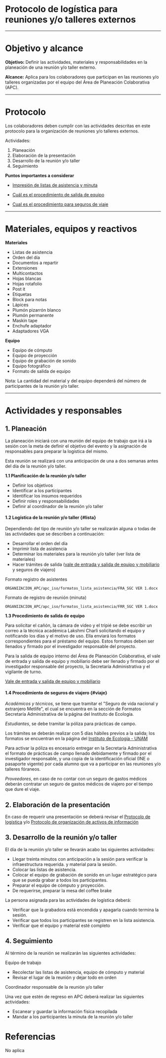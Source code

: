 # Protocolo de logística para reuniones y/o talleres externos

* * *

# Objetivo y alcance

**Objetivo:** Definir las actividades, materiales y responsabilidades en la planeación de una reunión y/o taller externo.

**Alcance:** Aplica para los colaboradores que participan en las reuniones y/o talleres organizadas por el equipo del Área de Planeación Colaborativa (APC).

* * *

# Protocolo

Los colaboradores deben cumplir con las actividades descritas en este protocolo para la organización de reuniones y/o talleres externos.

Actividades:

1. Planeación
2. Elaboración de la presentación
3. Desarrollo de la reunión y/o taller
4. Seguimiento

**Puntos importantes a considerar**

- [Impresión de listas de asistencia y minuta](#lista)

- [Cuál es el procedimiento de salida de equipo](#lista)

- [Cual es el procedimiento para seguros de viaje](#viaje)

* * *

# Materiales, equipos y reactivos

**Materiales**

* Listas de asistencia
*	Orden del día
*	Documentos a repartir
* Extensiones
* Multicontactos
* Hojas blancas
* Hojas rotafolio
* Post it
* Etiquetas
* Block para notas
* Lápices
* Plumón pizarrón blanco
* Plumón permanente
* Maskin tape
* Enchufe adaptador
* Adaptadores VGA


**Equipo**

*	Equipo de cómputo
*	Equipo de proyección
*	Equipo de grabación de sonido
*	Equipo fotográfico
* Formato de salida de equipo


Nota: La cantidad del material y del equipo dependerá del número de participantes de la reunión y/o taller.

* * *
# Actividades y responsables

## 1. Planeación

La planeación iniciará con una reunión del equipo de trabajo que irá a la sesión con la meta de definir
el objetivo del evento y la asignación de responsables para preparar la logística del mismo.

Esta reunión se realizará con una anticipación de una a dos semanas antes del día de la reunión y/o taller.


**1.1 Planificación de la reunión y/o taller**

*	Definir los objetivos
*	Identificar a los participantes
*	Identificar los insumos requeridos
*	Definir roles y responsabilidades
*	Definir al coordinador de la reunión y/o taller

#### 1.2 Logística de la reunión y/o taller {#lista}

Dependiendo del tipo de reunión y/o taller se realizarán alguna o todas de las actividades que se describen a continuación:

*	Desarrollar el orden del día
*	Imprimir lista de asistencia
*	Determinar los materiales para la reunión y/o taller (ver lista de materiales)
* Hacer trámites de salida ([vale de entrada y salida de equipo y mobiliario](http://web.ecologia.unam.mx/index.php/formatos-secretaria-administrativa) y seguros de viajero)

Formato registro de asistentes

```
ORGANIZACION_APC/apc_iso/formatos_lista_asistencia/FRA_SGC VER 1.docx
```

Formato de registro de reunión (minuta)
```
ORGANIZACION_APC/apc_iso/formatos_lista_asistencia/FRR_SGC VER 1.docx
```

**1.3 Procedimiento de salida de equipo**

Para solicitar el cañón, la cámara de video y el tripié se debe escribir un correo a la técnica académica Lakshmi Charli solicitando el equipo y notificando los días y el motivo de uso. Ella enviará los formatos correspondientes para el préstamo del equipo. Estos formatos deben ser llenados y firmado por el investigador responsable del proyecto.

Para la salida de equipo interno del Área de Planeación Colaborativa, el vale de entrada y salida de equipo y mobiliario debe ser llenado y firmado por el investigador responsable del proyecto, la Secretaría Administrativa y el vigilante de turno.

[Vale de entrada y salida de equipo y mobiliario](http://web.ecologia.unam.mx/index.php/formatos-secretaria-administrativa)

#### 1.4 Procedimiento de seguros de viajero {#viaje}

*Académicos y técnicos*, se tiene que tramitar el "Seguro de vida nacional y extranjero Metlife", el cual se encuentra en la sección de Formatos Secretaría Administrativa de la página del Instituto de Ecología.

*Estudiantes*, se debe tramitar la póliza para prácticas de campo.

Los trámites se deberán realizar con 5 días hábiles previos a la salida; los formatos se encuentran en la página del [Instituto de Ecología - UNAM](http://web.ecologia.unam.mx/index.php/formatos-secretaria-administrativa)

Para activar la póliza es encesario entregar en la Secretaría Administrativa el formato de prácticas de campo llenado debidamente y firmado por el investigador responsable, y una copia de la identificación oficial (INE o pasaporte vigente) por cada alumno que va a participar en las reuniones y/o talleres fóraneos.

*Proveedores*, en caso de no contar con un seguro de gastos médicos deberán contratar un seguro de gastos médicos de viajero por el tiempo que dure el viaje.

## 2. Elaboración de la presentación

En caso de requerir una presentación se deberá revisar el [Protocolo de logística](protocolo_logistica.html) y/o [Protocolo de organización de activos de información](protocolo_org_activ_info/protocolo_org_activ_info.html)

## 3. Desarrollo de la reunión y/o taller

El día de la reunión y/o taller se llevarán acabo las siguientes actividades:

*	Llegar treinta minutos con anticipación a la sesión para verificar la infraestructura requerida.
y material para la sesión.
*	Colocar las listas de asistencia.
*	Colocar el equipo de grabación de sonido en un lugar estratégico para que se pueda grabar a todos los participantes.
* Preparar el equipo de cómputo y proyección.
* De requerirse, preparar la mesa del coffee brake

La persona asignada para las actividades de logística deberá:

* Verificar que la grabadora está encendida y apagarla cuando termina la sesión.
* Verificar que todos los participantes se registren en la lista asistencia.
* Verificar que el equipo y material esté completo

## 4. Seguimiento

Al término de la reunión se realizarán las siguientes actividades:

Equipo de trabajo

*	Recolectar las listas de asistencia, equipo de cómputo y material
*	Revisar el lugar de la reunión y dejar todo en orden

Coordinador responsable de la reunión y/o taller

Una vez que estén de regreso en APC deberá realizar las siguientes actividades:

* Escanear y guardar la información física recopilada
*	Mandar a los participantes la minuta de la reunión y/o taller

# Referencias

No aplica
